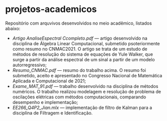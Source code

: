 # projetos-academicos
Repositório com arquvivos desenvolvidos no meio acadêmico, listados abaixo:

  - *Artigo AnaliseEspectral Ccompleto.pdf* — artigo desenvolvido na disciplina de Álgebra Linear Computacional, submetido psoteriormente como resumo no CNMAC2021. O artigo se trata de um estudo de métodos de resolução do sistema de equações de Yule Walker, que surge a partir da análise espectral de um sinal a partir de um modelo autorregressivo;
  - *Resumo_CNMAC.pdf* — resumo do trabalho acima. O resumo foi submetido, aceito e apresentado no Congresso Nacional de Matemática Aplicada e Computacional de 2021;
  - *Exame_MAT_91.pdf* — trabalho desenvolvido na disciplina de métodos numéricos. O trabalho realizou modelagem e resolução de problema de oscilações elétricas com métodos computacionais, comparando desempenho e implementação;
  - *EE266_Q4P2_Jian.mlx* — implementação de filtro de Kalman para a disciplina de Filtragem e Identificação.
